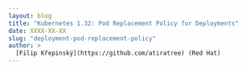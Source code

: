 ```yaml
---
layout: blog
title: "Kubernetes 1.32: Pod Replacement Policy for Deployments"
date: XXXX-XX-XX
slug: "deployment-pod-replacement-policy"
author: >
  [Filip Křepinský](https://github.com/atiratree) (Red Hat)
---
```


